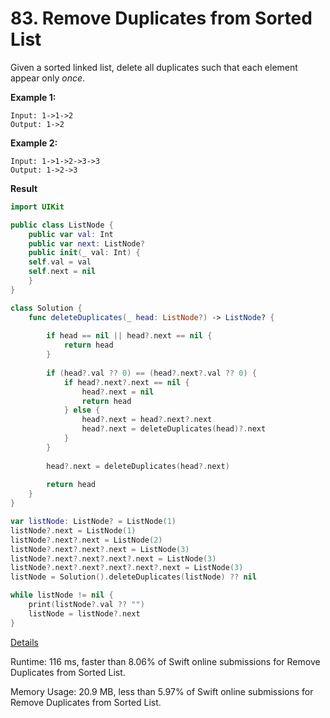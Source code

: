 # 83. Remove Duplicates from Sorted List

Given a sorted linked list, delete all duplicates such that each element appear only *once*.

**Example 1:**

```
Input: 1->1->2
Output: 1->2
```

**Example 2:**

```
Input: 1->1->2->3->3
Output: 1->2->3
```

**Result**

```swift
import UIKit

public class ListNode {
    public var val: Int
    public var next: ListNode?
    public init(_ val: Int) {
    self.val = val
    self.next = nil
    }
}

class Solution {
    func deleteDuplicates(_ head: ListNode?) -> ListNode? {
        
        if head == nil || head?.next == nil {
            return head
        }
        
        if (head?.val ?? 0) == (head?.next?.val ?? 0) {
            if head?.next?.next == nil {
                head?.next = nil
                return head
            } else {
                head?.next = head?.next?.next
                head?.next = deleteDuplicates(head)?.next
            }
        }
        
        head?.next = deleteDuplicates(head?.next)
        
        return head
    }
}

var listNode: ListNode? = ListNode(1)
listNode?.next = ListNode(1)
listNode?.next?.next = ListNode(2)
listNode?.next?.next?.next = ListNode(3)
listNode?.next?.next?.next?.next = ListNode(3)
listNode?.next?.next?.next?.next?.next = ListNode(3)
listNode = Solution().deleteDuplicates(listNode) ?? nil

while listNode != nil {
    print(listNode?.val ?? "")
    listNode = listNode?.next
}

```

[Details ](https://leetcode.com/submissions/detail/240914657)

Runtime: 116 ms, faster than 8.06% of Swift online submissions for Remove Duplicates from Sorted List.

Memory Usage: 20.9 MB, less than 5.97% of Swift online submissions for Remove Duplicates from Sorted List.

